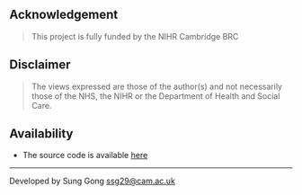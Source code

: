 ## Acknowledgement
> This project is fully funded by the NIHR Cambridge BRC

## Disclaimer
> The views expressed are those of the author(s) and not necessarily those of the NHS, the NIHR or the Department of Health and Social Care.

## Availability
* The source code is available [here](https://github.com/sung/ShinyPlacentome)

***
Developed by Sung Gong <ssg29@cam.ac.uk>
